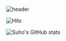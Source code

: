 ![header](https://capsule-render.vercel.app/api?type=Waving&color=auto&height=300&text=Welcome%20&desc=Suho's%20Github%20Profile&descAlign=57&)

![Hits](https://hits.seeyoufarm.com/api/count/incr/badge.svg?url=https%3A%2F%2Fgithub.com%2FSuho-c%2Fhit-counter&count_bg=%23000000&title_bg=%23000000&icon=github.svg&icon_color=%23E7E7E7&title=GitHub&edge_flat=false)

![Suho's GitHub stats](https://github-readme-stats.vercel.app/api?username=Suho-c&show_icons=true&theme=radical)
